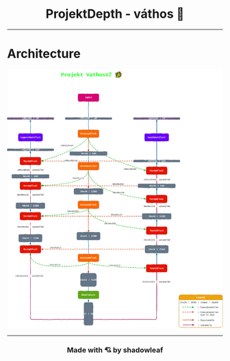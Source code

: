 <h1 align="center">ProjektDepth - váthos 🐲</h1>

---


# Architecture

![arch](documentation/ResUNet-V2-transparent.png)

---

<h3 align="center">Made with 💘 by shadowleaf</h3>
